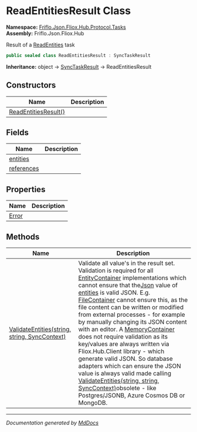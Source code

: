 ﻿<!--  
  <auto-generated>   
    The contents of this file were generated by a tool.  
    Changes to this file may be list if the file is regenerated  
  </auto-generated>   
-->

# ReadEntitiesResult Class

**Namespace:** [Friflo.Json.Fliox.Hub.Protocol.Tasks](../index.md)  
**Assembly:** Friflo.Json.Fliox.Hub

Result of a [ReadEntities](../ReadEntities/index.md) task

```csharp
public sealed class ReadEntitiesResult : SyncTaskResult
```

**Inheritance:** object → [SyncTaskResult](../SyncTaskResult/index.md) → ReadEntitiesResult

## Constructors

| Name                                          | Description |
| --------------------------------------------- | ----------- |
| [ReadEntitiesResult()](constructors/index.md) |             |

## Fields

| Name                               | Description |
| ---------------------------------- | ----------- |
| [entities](fields/entities.md)     |             |
| [references](fields/references.md) |             |

## Properties

| Name                         | Description |
| ---------------------------- | ----------- |
| [Error](properties/Error.md) |             |

## Methods

| Name                                                                         | Description                                                                                                                                                                                                                                                                                                                                                                                                                                                                                                                                                                                                                                                                                                                                                                                                                                                                                                                                |
| ---------------------------------------------------------------------------- | ------------------------------------------------------------------------------------------------------------------------------------------------------------------------------------------------------------------------------------------------------------------------------------------------------------------------------------------------------------------------------------------------------------------------------------------------------------------------------------------------------------------------------------------------------------------------------------------------------------------------------------------------------------------------------------------------------------------------------------------------------------------------------------------------------------------------------------------------------------------------------------------------------------------------------------------ |
| [ValidateEntities(string, string, SyncContext)](methods/ValidateEntities.md) | Validate all value's in the result set. Validation is required for all [EntityContainer](../../../Host/EntityContainer/index.md) implementations which cannot ensure that the[Json](../../Models/EntityValue/properties/Json.md) value of [entities](fields/entities.md) is valid JSON.  E.g. [FileContainer](../../../Host/FileContainer/index.md) cannot ensure this, as the file content can be written or modified from external processes \- for example by manually changing its JSON content with an editor.  A [MemoryContainer](../../../Host/MemoryContainer/index.md) does not require validation as its key\/values are always written via Fliox.Hub.Client library \- which generate valid JSON.  So database adapters which can ensure the JSON value is always valid made calling [ValidateEntities(string, string, SyncContext)](methods/ValidateEntities.md)obsolete \- like Postgres\/JSONB, Azure Cosmos DB or MongoDB. |

___

*Documentation generated by [MdDocs](https://github.com/ap0llo/mddocs)*
